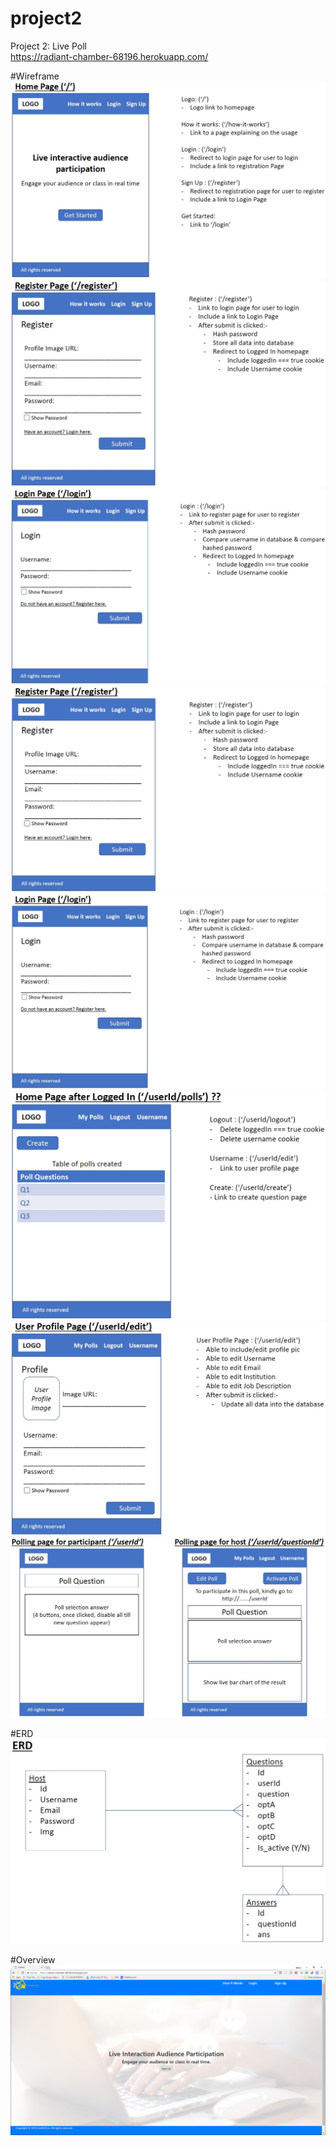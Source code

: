 # project2
Project 2: Live Poll
<br>https://radiant-chamber-68196.herokuapp.com/

#Wireframe
<br>![Wireframe](/public/img/wireframe_1.jpg)
<br>![Wireframe](/public/img/wireframe_2.jpg)
<br>![Wireframe](/public/img/wireframe_3.jpg)
<br>![Wireframe](/public/img/wireframe_4.jpg)
<br>![Wireframe](/public/img/wireframe_5.jpg)
<br>![Wireframe](/public/img/wireframe_6.jpg)
<br>![Wireframe](/public/img/wireframe_7.jpg)
<br>![Wireframe](/public/img/wireframe_8.jpg)

#ERD
<br>![Wireframe](/public/img/erd.jpg)


#Overview
<br>![Overview](/public/img/overview.PNG)